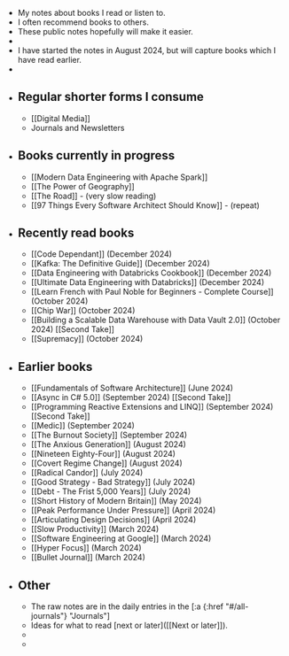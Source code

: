 - My notes about books I read or listen to.
- I often recommend books to others.
- These public notes hopefully will make it easier.
-
- I have started the notes in August 2024, but will capture books which I have read earlier.
-
- ## Regular shorter forms I consume
	- [[Digital Media]]
	- Journals and Newsletters
- ## Books currently in progress
	- [[Modern Data Engineering with Apache Spark]]
	- [[The Power of Geography]]
	- [[The Road]] - (very slow reading)
	- [[97 Things Every Software Architect Should Know]] - (repeat)
- ## Recently read books
	- [[Code Dependant]] (December 2024)
	- [[Kafka: The Definitive Guide]] (December 2024)
	- [[Data Engineering with Databricks Cookbook]] (December 2024)
	- [[Ultimate Data Engineering with Databricks]] (December 2024)
	- [[Learn French with Paul Noble for Beginners - Complete Course]] (October 2024)
	- [[Chip War]] (October 2024)
	- [[Building a Scalable Data Warehouse with Data Vault 2.0]] (October 2024) [[Second Take]]
	- [[Supremacy]] (October 2024)
- ## Earlier books
	- [[Fundamentals of Software Architecture]] (June 2024)
	- [[Async in C# 5.0]] (September 2024) [[Second Take]]
	- [[Programming Reactive Extensions and LINQ]] (September 2024) [[Second Take]]
	- [[Medic]] (September 2024)
	- [[The Burnout Society]] (September 2024)
	- [[The Anxious Generation]] (August 2024)
	- [[Nineteen Eighty-Four]] (August 2024)
	- [[Covert Regime Change]] (August 2024)
	- [[Radical Candor]] (July 2024)
	- [[Good Strategy - Bad Strategy]] (July 2024)
	- [[Debt - The Frist 5,000 Years]] (July 2024)
	- [[Short History of Modern Britain]] (May 2024)
	- [[Peak Performance Under Pressure]] (April 2024)
	- [[Articulating Design Decisions]] (April 2024)
	- [[Slow Productivity]] (March 2024)
	- [[Software Engineering at Google]] (March 2024)
	- [[Hyper Focus]] (March 2024)
	- [[Bullet Journal]] (March 2024)
- ## Other
	- The raw notes are in the daily entries in the [:a {:href "#/all-journals"} "Journals"]
	- Ideas for what to read [next or later]([[Next or later]]).
	-
	-
